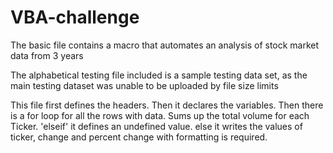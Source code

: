 # VBA-challenge

The basic file contains a macro that automates an analysis of stock market data from 3 years

The alphabetical testing file included is a sample testing data set, as the main testing dataset was unable to be uploaded by file size limits


This file first defines the headers.
Then it declares the variables.
Then there is a for loop for all the rows with data.
Sums up the total volume for each Ticker.
'elseif' it defines an undefined value.
else it writes the values of ticker, 
change and percent change with formatting is required.
